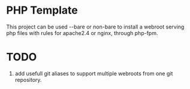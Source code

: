 # PHP Template

This project can be used --bare or non-bare to install a webroot serving php files with rules for apache2.4 or nginx, through php-fpm.

# TODO

1. add usefull git aliases to support multiple webroots from one git repository.
